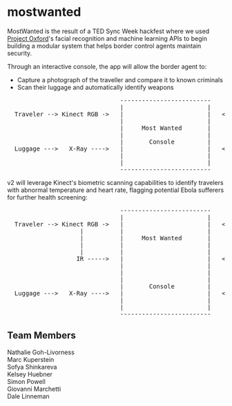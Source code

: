 # mostwanted
MostWanted is the result of a TED Sync Week hackfest where we used <a target="_blank" href="https://www.projectoxford.ai/">Project Oxford</a>'s facial recognition and machine learning APIs to begin building a modular system that helps border control agents maintain security. 
<p>
Through an interactive console, the app will allow the border agent to:
<ul>
<li>Capture a photograph of the traveller and compare it to known criminals
<li>Scan their luggage and automatically identify weapons
</ul>

<p>
<pre>
                               -------------------------
                               |                       |	
  Traveler --> Kinect RGB ->   |                       |   <----- Oxford Similar Face API
                               |                       |           |
                               |     Most Wanted       |           |------- FBI Most Wanted
                               |                       |
                               |       Console         |
  Luggage --->   X-Ray ---->   |                       |   <----- Weapon Detection Web Service
                               |                       |           |
                               |                       |           |------- Azure ML
                               -------------------------
</pre>
<p>
v2 will leverage Kinect's biometric scanning capabilities to identify travelers with abnormal temperature and heart rate, flagging potential Ebola sufferers for further health screening:
<p>
<pre>
                               -------------------------
                               |                       |	
  Traveler --> Kinect RGB ->   |                       |   <----- Oxford Similar Face API
                    |          |                       |           |
                    |          |     Most Wanted       |           |------- FBI Most Wanted
                    |          |                       | 
                    |          |                       |           
                   IR ----->   |                       |   <----- Sick Traveler Web Service
                               |                       |           |
                               |                       |           |------- Azure ML
                               |                       |
                               |       Console         |
  Luggage --->   X-Ray ---->   |                       |   <----- Weapon Detection Web Service
                               |                       |           |
                               |                       |           |------- Azure ML
                               -------------------------
</pre>
<h2>Team Members</h2>
Nathalie Goh-Livorness<br>
Marc Kuperstein<br>
Sofya Shinkareva<br>
Kelsey Huebner<br>
Simon Powell<br>
Giovanni Marchetti<br>
Dale Linneman<br>


